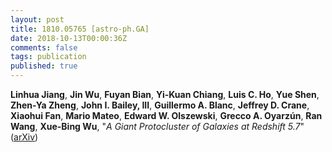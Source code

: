 ```yaml
---
layout: post
title: 1810.05765 [astro-ph.GA]
date: 2018-10-13T00:00:36Z
comments: false
tags: publication
published: true
---
```


<b>Linhua Jiang</b>, <b>Jin Wu</b>, <b>Fuyan Bian</b>, <b>Yi-Kuan Chiang</b>, <b>Luis C. Ho</b>, <b>Yue Shen</b>, <b>Zhen-Ya Zheng</b>, <b>John I. Bailey, III</b>, <b>Guillermo A. Blanc</b>, <b>Jeffrey D. Crane</b>, <b>Xiaohui Fan</b>, <b>Mario Mateo</b>, <b>Edward W. Olszewski</b>, <b>Grecco A. Oyarzún</b>, <b>Ran Wang</b>, <b>Xue-Bing Wu</b>, "<i>A Giant Protocluster of Galaxies at Redshift 5.7</i>" ([arXiv](http://arxiv.org/abs/1810.05765v1))
